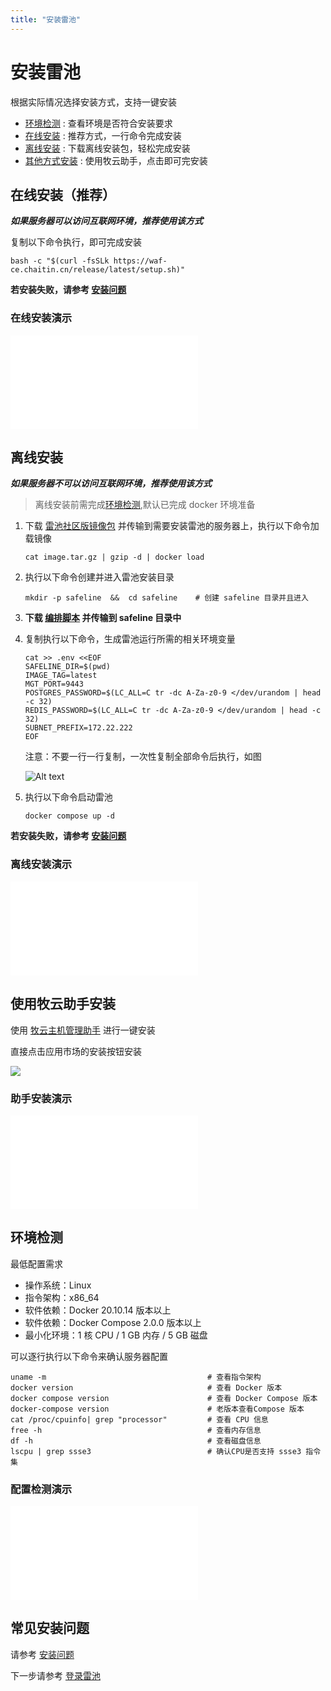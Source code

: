 ```yaml
---
title: "安装雷池"
---
```


# 安装雷池

根据实际情况选择安装方式，支持一键安装

- [环境检测](#环境检测) : 查看环境是否符合安装要求
- [在线安装](#在线安装) : 推荐方式，一行命令完成安装
- [离线安装](#离线安装) : 下载离线安装包，轻松完成安装
- [其他方式安装](#使用牧云助手安装) : 使用牧云助手，点击即可完安装

## 在线安装（推荐）

**_如果服务器可以访问互联网环境，推荐使用该方式_**

复制以下命令执行，即可完成安装

```shell
bash -c "$(curl -fsSLk https://waf-ce.chaitin.cn/release/latest/setup.sh)"
```

**若安装失败，请参考 [安装问题](/faq/install)**

### 在线安装演示

<iframe src="//player.bilibili.com/player.html?aid=236214137&bvid=BV1Je411f7hQ&cid=1339309164&p=1" scrolling="no" border="0" frameBorder="no" framespacing="0" allowFullScreen='{true}'
style={{ width: '100%', height: '350px' }}
> 
</iframe>

## 离线安装

**_如果服务器不可以访问互联网环境，推荐使用该方式_**

> 离线安装前需完成[环境检测](#环境检测),默认已完成 docker 环境准备

1. 下载 [雷池社区版镜像包](https://demo.waf-ce.chaitin.cn/image.tar.gz) 并传输到需要安装雷池的服务器上，执行以下命令加载镜像

   ```shell
   cat image.tar.gz | gzip -d | docker load
   ```

2. 执行以下命令创建并进入雷池安装目录

   ```shell
   mkdir -p safeline  &&  cd safeline    # 创建 safeline 目录并且进入
   ```

3. **下载 [编排脚本](https://waf-ce.chaitin.cn/release/latest/compose.yaml) 并传输到 safeline 目录中**

4. 复制执行以下命令，生成雷池运行所需的相关环境变量

   ```shell
   cat >> .env <<EOF
   SAFELINE_DIR=$(pwd)
   IMAGE_TAG=latest
   MGT_PORT=9443
   POSTGRES_PASSWORD=$(LC_ALL=C tr -dc A-Za-z0-9 </dev/urandom | head -c 32)
   REDIS_PASSWORD=$(LC_ALL=C tr -dc A-Za-z0-9 </dev/urandom | head -c 32)
   SUBNET_PREFIX=172.22.222
   EOF
   ```

   注意：不要一行一行复制，一次性复制全部命令后执行，如图

   ![Alt text](/images/docs/guide_install/env_bash.png)

5. 执行以下命令启动雷池

   ```shell
   docker compose up -d
   ```

**若安装失败，请参考 [安装问题](/faq/install)**

### 离线安装演示

<iframe src="//player.bilibili.com/player.html?aid=278701847&bvid=BV1gw411P7om&cid=1339618895&p=1" scrolling="no" border="0" frameBorder="no" framespacing="0" allowFullScreen='{true}'
style={{ width: '100%', height: '350px' }}
> 
</iframe>

## 使用牧云助手安装

使用 [牧云主机管理助手](https://collie.chaitin.cn/) 进行一键安装

直接点击应用市场的安装按钮安装

![](/images/docs/guide_install/collie_apps.png)

### 助手安装演示

<iframe src="//player.bilibili.com/player.html?aid=613778738&bvid=BV1sh4y1t7Pk&cid=1134834926&p=1"  scrolling="no" border="0" frameBorder="no" framespacing="0" allowFullScreen="{true}"
style={{ width: '100%', height: '350px' }}
> </iframe>

## 环境检测

最低配置需求

- 操作系统：Linux
- 指令架构：x86_64
- 软件依赖：Docker 20.10.14 版本以上
- 软件依赖：Docker Compose 2.0.0 版本以上
- 最小化环境：1 核 CPU / 1 GB 内存 / 5 GB 磁盘

可以逐行执行以下命令来确认服务器配置

```shell
uname -m                                    # 查看指令架构
docker version                              # 查看 Docker 版本
docker compose version                      # 查看 Docker Compose 版本
docker-compose version                      # 老版本查看Compose 版本
cat /proc/cpuinfo| grep "processor"         # 查看 CPU 信息
free -h                                     # 查看内存信息
df -h                                       # 查看磁盘信息
lscpu | grep ssse3                          # 确认CPU是否支持 ssse3 指令集
```

### 配置检测演示

<iframe src="//player.bilibili.com/player.html?aid=918634668&bvid=BV1Uu4y1L7Ko&cid=1339439164&p=1" scrolling="no" border="0" frameBorder="no" framespacing="0" allowFullScreen='{true}'
style={{ width: '100%', height: '350px' }}
></iframe>

## 常见安装问题

请参考 [安装问题](/faq/install)

下一步请参考 [登录雷池](/guide/login)
